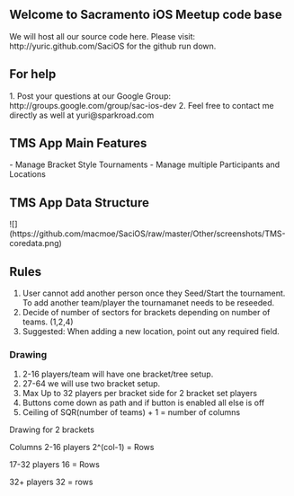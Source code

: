 <h2>Welcome to Sacramento iOS Meetup code base</h2>
We will host all our source code here. Please visit: http://yuric.github.com/SaciOS for the github run down.

<h2>For help</h2>
1. Post your questions at our Google Group: http://groups.google.com/group/sac-ios-dev
2. Feel free to contact me directly as well at yuri@sparkroad.com

<h2>TMS App Main Features</h2>
- Manage Bracket Style Tournaments
- Manage multiple Participants and Locations

<h2>TMS App Data Structure</h2>
![](https://github.com/macmoe/SaciOS/raw/master/Other/screenshots/TMS-coredata.png) &nbsp;&nbsp;&nbsp;

<h2>Rules</h2>

1. User cannot add another person once they Seed/Start the tournament. To add another team/player the tournamanet needs to be reseeded.
2. Decide of number of sectors for brackets depending on number of teams. (1,2,4)
3. Suggested: When adding a new location, point out any required field.

<h3>Drawing</h3>

1. 2-16 players/team will have one bracket/tree setup.
2. 27-64 we will use two bracket setup.
3. Max Up to 32 players per bracket side for 2 bracket set players
4. Buttons come down as path and if button is enabled all else is off
5. Ceiling of SQR(number of teams) + 1 = number of columns

Drawing for 2 brackets

Columns
2-16 players
2^(col-1) = Rows

17-32 players 
16 = Rows

32+ players
32 = rows
